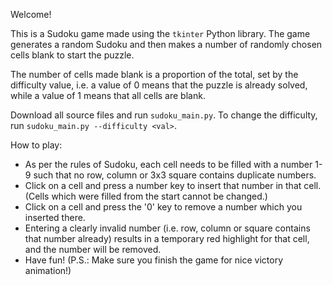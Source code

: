 Welcome!

This is a Sudoku game made using the `tkinter` Python library. The game generates a random Sudoku and then makes a number of randomly chosen cells blank to start the puzzle.

The number of cells made blank is a proportion of the total, set by the difficulty value, i.e. a value of 0 means that the puzzle is already solved, while a value of 1 means that all cells are blank.

Download all source files and run `sudoku_main.py`. To change the difficulty, run `sudoku_main.py --difficulty <val>`.

How to play:
- As per the rules of Sudoku, each cell needs to be filled with a number 1-9 such that no row, column or 3x3 square contains duplicate numbers.
- Click on a cell and press a number key to insert that number in that cell. (Cells which were filled from the start cannot be changed.)
- Click on a cell and press the '0' key to remove a number which you inserted there.
- Entering a clearly invalid number (i.e. row, column or square contains that number already) results in a temporary red highlight for that cell, and the number will be removed.
- Have fun! (P.S.: Make sure you finish the game for nice victory animation!)
